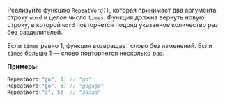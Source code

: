 Реализуйте функцию `RepeatWord()`, которая принимает два аргумента: строку `word` и целое число `times`. Функция должна вернуть новую строку, в которой `word` повторяется подряд указанное количество раз без разделителей.

Если `times` равно 1, функция возвращает слово без изменений. Если `times` больше 1 — слово повторяется несколько раз.

**Примеры:**

```go
RepeatWord("go", 1) // "go"
RepeatWord("go", 3) // "gogogo"
RepeatWord("a", 5)  // "aaaaa"
```
